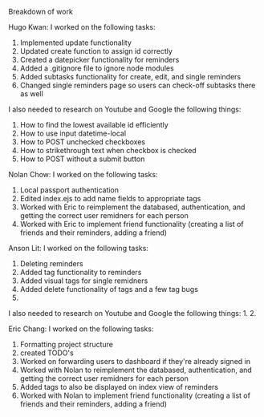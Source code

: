 Breakdown of work

Hugo Kwan:
I worked on the following tasks:
1. Implemented update functionality
2. Updated create function to assign id correctly
3. Created a datepicker functionality for reminders
4. Added a .gitignore file to ignore node modules
5. Added subtasks functionality for create, edit, and single reminders
6. Changed single reminders page so users can check-off subtasks there as well

I also needed to research on Youtube and Google the following things:
1. How to find the lowest available id efficiently 
2. How to use input datetime-local
3. How to POST unchecked checkboxes 
4. How to strikethrough text when checkbox is checked
5. How to POST without a submit button

Nolan Chow:
I worked on the following tasks:
1. Local passport authentication
2. Edited index.ejs to add name fields to appropriate tags
3. Worked with Eric to reimplement the databased, authentication, and getting the correct user remidners for each person
4. Worked with Eric to implement friend functionality (creating a list of friends and their reminders, adding a friend)

Anson Lit:
I worked on the following tasks:
1. Deleting reminders
2. Added tag functionality to reminders
3. Added visual tags for single remidners
4. Added delete functionality of tags and a few tag bugs
5. 
I also needed to research on Youtube and Google the following things:
1.
2.

Eric Chang:
I worked on the following tasks:
1. Formatting project structure
2. created TODO's
3. Worked on forwarding users to dashboard if they're already signed in 
4. Worked with Nolan to reimplement the databased, authentication, and getting the correct user remidners for each person
5. Added tags to also be displayed on index view of reminders
6. Worked with Nolan to implement friend functionality (creating a list of friends and their reminders, adding a friend)


